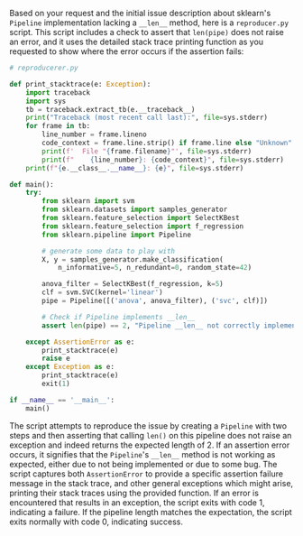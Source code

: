 Based on your request and the initial issue description about sklearn's `Pipeline` implementation lacking a `__len__` method, here is a `reproducer.py` script. This script includes a check to assert that `len(pipe)` does not raise an error, and it uses the detailed stack trace printing function as you requested to show where the error occurs if the assertion fails:

```python
# reproducerer.py

def print_stacktrace(e: Exception):
    import traceback
    import sys
    tb = traceback.extract_tb(e.__traceback__)
    print("Traceback (most recent call last):", file=sys.stderr)
    for frame in tb:
        line_number = frame.lineno
        code_context = frame.line.strip() if frame.line else "Unknown"
        print(f'  File "{frame.filename}"', file=sys.stderr)
        print(f"    {line_number}: {code_context}", file=sys.stderr)
    print(f"{e.__class__.__name__}: {e}", file=sys.stderr)

def main():
    try:
        from sklearn import svm
        from sklearn.datasets import samples_generator
        from sklearn.feature_selection import SelectKBest
        from sklearn.feature_selection import f_regression
        from sklearn.pipeline import Pipeline

        # generate some data to play with
        X, y = samples_generator.make_classification(
            n_informative=5, n_redundant=0, random_state=42)

        anova_filter = SelectKBest(f_regression, k=5)
        clf = svm.SVC(kernel='linear')
        pipe = Pipeline([('anova', anova_filter), ('svc', clf)])

        # Check if Pipeline implements __len__
        assert len(pipe) == 2, "Pipeline __len__ not correctly implemented."

    except AssertionError as e:
        print_stacktrace(e)
        raise e
    except Exception as e:
        print_stacktrace(e)
        exit(1)

if __name__ == '__main__':
    main()
```

The script attempts to reproduce the issue by creating a `Pipeline` with two steps and then asserting that calling `len()` on this pipeline does not raise an exception and indeed returns the expected length of 2. If an assertion error occurs, it signifies that the `Pipeline`'s `__len__` method is not working as expected, either due to not being implemented or due to some bug. The script captures both `AssertionError` to provide a specific assertion failure message in the stack trace, and other general exceptions which might arise, printing their stack traces using the provided function. If an error is encountered that results in an exception, the script exits with code 1, indicating a failure. If the pipeline length matches the expectation, the script exits normally with code 0, indicating success.